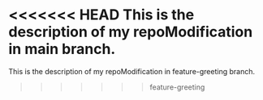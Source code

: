 <<<<<<< HEAD
This is the description of my repoModification in main branch.
=======
This is the description of my repoModification in feature-greeting branch.
>>>>>>> feature-greeting

